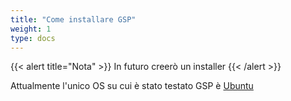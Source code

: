 ```yaml
---
title: "Come installare GSP"
weight: 1
type: docs
---
```


{{< alert title="Nota" >}}
In futuro creerò un installer
{{< /alert >}}

Attualmente l'unico OS su cui è stato testato GSP è [Ubuntu](/it/docs/install/ubuntu)